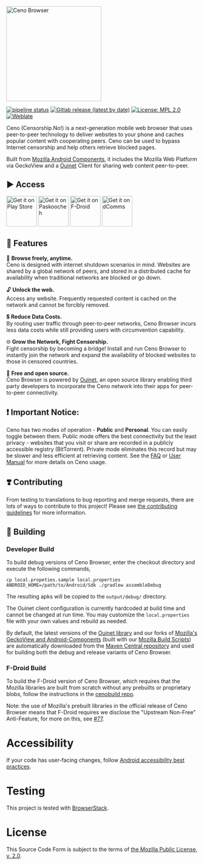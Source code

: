 <img src="https://censorship.no/img/logo_ceno.png" width=250px alt="Ceno Browser">


[![pipeline status](https://gitlab.com/censorship-no/ceno-browser/badges/main/pipeline.svg)](https://gitlab.com/censorship-no/ceno-browser/commits/main)
[![Gitlab release (latest by date)](https://img.shields.io/gitlab/v/release/censorship-no/ceno-browser)](https://gitlab.com/censorship-no/ceno-browser/-/releases)
[![License: MPL 2.0](https://img.shields.io/badge/License-MPL%202.0-brightgreen.svg)](./LICENSE)
[![Weblate](https://hosted.weblate.org/widget/censorship-no/svg-badge.svg)](https://hosted.weblate.org/projects/censorship-no/)

Ceno (Censorship.No!) is a next-generation mobile web browser that uses peer-to-peer technology to deliver websites to your phone and caches popular content with cooperating peers. Ceno can be used to bypass Internet censorship and help others retrieve blocked pages.

Built from [Mozilla Android Components](https://github.com/mozilla-mobile/firefox-android/blob/main/android-components/README.md), it includes the Mozilla Web Platform via GeckoView and a [Ouinet](https://ouinet.work) Client for sharing web content peer-to-peer.

## ▶️ Access

[<img src="https://play.google.com/intl/en_us/badges/images/generic/en_badge_web_generic.png"
      alt="Get it on Play Store"
      height="80">](https://play.google.com/store/apps/details?id=ie.equalit.ceno)
[<img src="https://censorship.no/img/paskoocheh_badge.png"
      alt="Get it on Paskoocheh" 
      height="80">](https://paskoocheh.com/tools/124/android.html?utm_source=UpdatePage)
[<img src="https://fdroid.gitlab.io/artwork/badge/get-it-on.png"
     alt="Get it on F-Droid"
     height="80">](https://f-droid.org/packages/ie.equalit.ceno/)
[<img src="https://censorship.no/img/dcomms_badge.png"
     alt="Get it on dComms"
     height="80">](https://dcomm.net.ua/package/ceno/)

## 🚀 Features

🌴 **Browse freely, anytime.**  
Ceno is designed with internet shutdown scenarios in mind. Websites are shared by a global network of peers, and stored in a distributed cache for availability when traditional networks are blocked or go down.

🔓 **Unlock the web.**  
Access any website. Frequently requested content is cached on the network and cannot be forcibly removed.

💲 **Reduce Data Costs.**  
By routing user traffic through peer-to-peer networks, Ceno Browser incurs less data costs while still providing users with circumvention capability.

🌐 **Grow the Network, Fight Censorship.**  
Fight censorship by becoming a bridge! Install and run Ceno Browser to instantly join the network and expand the availability of blocked websites to those in censored countries.

👐 **Free and open source.**  
Ceno Browser is powered by [Ouinet](https://ouinet.work), an open source library enabling third party developers to incorporate the Ceno network into their apps for peer-to-peer connectivity.

## ❗ Important Notice:
Ceno has two modes of operation - **Public** and **Personal**. You can easily toggle between them. Public mode offers the best connectivity but the least privacy - websites that you visit or share are recorded in a publicly accessible registry (BitTorrent). Private mode eliminates this record but may be slower and less efficient at retrieving content. See the [FAQ](https://censorship.no/en/support.html) or [User Manual](https://censorship.no/user-manual/en/) for more details on Ceno usage.

## ❣️ Contributing
From testing to translations to bug reporting and merge requests, there are lots of ways to contribute to this project! Please see [the contributing guidelines](CONTRIBUTING.md) for more information.

## 🔧 Building
### Developer Build
To build debug versions of Ceno Browser, enter the checkout directory and execute the following commands,
```
cp local.propeties.sample local.properties
ANDROID_HOME=/path/to/Android/Sdk ./gradlew assembleDebug
```
The resulting apks will be copied to the `output/debug/` directory.

The Ouinet client configuration is currently hardcoded at build time and cannot be changed at run time. You may customize the `local.properties` file with your own values and rebuild as needed.

By default, the latest versions of the [Ouinet library](https://gitlab.com/equalitie/ouinet/-/releases) and our forks of [Mozilla's GeckoView and Android-Components](https://github.com/mozilla-mobile/firefox-android/releases) (built with our [Mozilla Build Scripts](https://gitlab.com/censorship-no/mozilla-build-scripts/)) are automatically downloaded from the [Maven Central repository](https://repo.maven.apache.org/maven2/ie/equalit/ouinet/) and used for building both the debug and release variants of Ceno Browser.

### F-Droid Build
To build the F-Droid version of Ceno Browser, which requires that the Mozilla libraries are built from scratch without any prebuilts or proprietary blobs, follow the instructions in the [cenobuild repo](https://gitlab.com/censorship-no/cenobuild).

Note: the use of Mozilla's prebuilt libraries in the official release of Ceno Browser means that F-Droid requires we disclose the "Upstream Non-Free" Anti-Feature, for more on this, see [#77](https://gitlab.com/censorship-no/ceno-browser/-/issues/77).

# Accessibility

If your code has user-facing changes, follow [Android accessibility best practices](https://github.com/mozilla-mobile/shared-docs/blob/main/android/accessibility_guide.md).

# Testing  

This project is tested with [BrowserStack](https://www.browserstack.com/).

# License

This Source Code Form is subject to the terms of [the Mozilla Public License, v. 2.0](LICENSE). 
